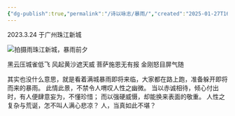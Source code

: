 ```yaml
---
{"dg-publish":true,"permalink":"/诗以咏志/暴雨/","created":"2025-01-27T16:52:04.660+08:00","updated":"2025-01-27T16:59:21.504+08:00"}
---
```



2023.3.24 于广州珠江新城

![拍摄雨珠江新城，暴雨前夕](http://pyimg.eatbetter.cn/202501271654574.png)

黑云压城雀低飞
风起黄沙遮天威
菩萨施恩无有报
金刚怒目屏气随

其实也没什么意思，就是看着满城暴雨即将来临，大家都在路上跑，准备躲开即将而来的暴雨。
此情此景，不禁令人喟叹人性之幽微。
当以赤诚相待，倾心付出时，有人便肆意妄为，不懂珍惜；
而以强硬威慑，却能换来表面的敬重。
人性之复杂与荒诞，怎不叫人满心悲凉？
人，当真如此不堪？
